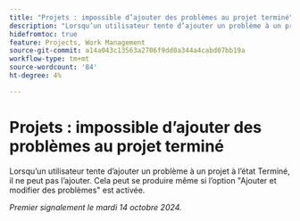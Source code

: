 ```yaml
---
title: "Projets : impossible d’ajouter des problèmes au projet terminé"
description: "Lorsqu’un utilisateur tente d’ajouter un problème à un projet à l’état Terminé, il ne peut pas l’ajouter. Cela peut se produire même si l’option Ajouter et modifier des problèmes est activée."
hidefromtoc: true
feature: Projects, Work Management
source-git-commit: a14a043c13563a2706f9dd0a344a4cabd07bb19a
workflow-type: tm+mt
source-wordcount: '84'
ht-degree: 4%

---
```



# Projets : impossible d’ajouter des problèmes au projet terminé

Lorsqu’un utilisateur tente d’ajouter un problème à un projet à l’état Terminé, il ne peut pas l’ajouter. Cela peut se produire même si l’option &quot;Ajouter et modifier des problèmes&quot; est activée.

_Premier signalement le mardi 14 octobre 2024._
